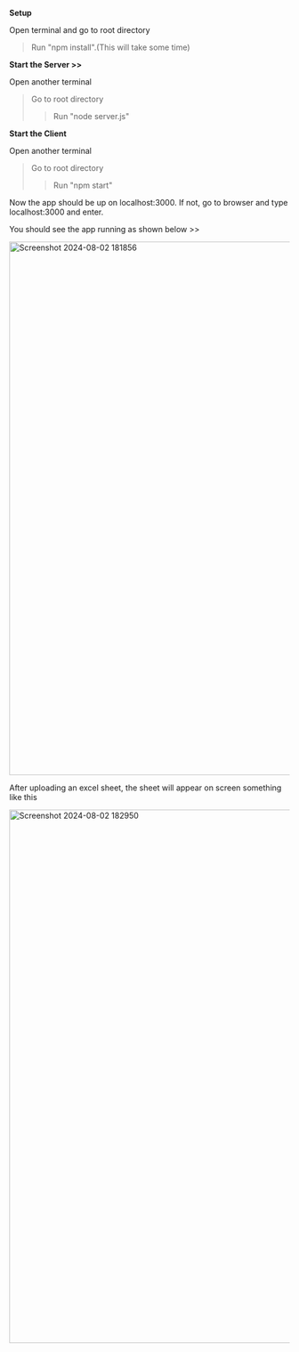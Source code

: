 **Setup**

Open terminal and go to root directory
> Run "npm install".(This will take some time)

**Start the Server >>**

Open another terminal 
> Go to root directory
>> Run "node server.js"

**Start the Client**

Open another terminal
> Go to root directory
>> Run "npm start"

Now the app should be up on localhost:3000.
If not, go to browser and type localhost:3000 and enter.

You should see the app running as shown below >>

<img width="959" alt="Screenshot 2024-08-02 181856" src="https://github.com/user-attachments/assets/ac5d532e-c095-423a-879f-5873b467a2fb">

After uploading an excel sheet, the sheet will appear on screen something like this

<img width="959" alt="Screenshot 2024-08-02 182950" src="https://github.com/user-attachments/assets/b4795be2-f44d-4a94-9f48-191da68a821a">

